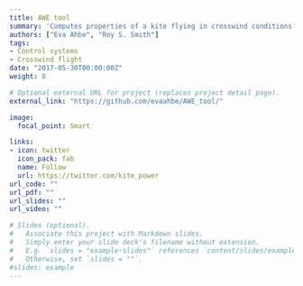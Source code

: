 ```yaml
---
title: AWE tool
summary: 'Computes properties of a kite flying in crosswind conditions: flight velocity, apparent wind velocity, tether force, generated power, ...'
authors: ["Eva Ahbe", "Roy S. Smith"]
tags:
- Control systems
- Crosswind flight
date: "2017-05-30T00:00:00Z"
weight: 8

# Optional external URL for project (replaces project detail page).
external_link: "https://github.com/evaahbe/AWE_tool/"

image:
  focal_point: Smart

links:
- icon: twitter
  icon_pack: fab
  name: Follow
  url: https://twitter.com/kite_power
url_code: ""
url_pdf: ""
url_slides: ""
url_video: ""

# Slides (optional).
#   Associate this project with Markdown slides.
#   Simply enter your slide deck's filename without extension.
#   E.g. `slides = "example-slides"` references `content/slides/example-slides.md`.
#   Otherwise, set `slides = ""`.
#slides: example
---
```

